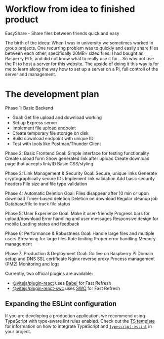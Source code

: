 # Workflow from idea to finished product

EasyShare - Share files between friends quick and easy

The birth of the ideea: When I was in university we sometimes worked in group projects. One recurring problem was to quickly and easily share files between each other, specifically 20MB+ sized files. 
I had bought an Rasperry Pi 5, and did not know what to really use it for...
So why not use the Pi to host a server for this website. The upside of doing it this way is for me to learn along the way how to set up a server on a Pi, full controll of the server and management. 

# The development plan

Phase 1: Basic Backend
- Goal: Get file upload and download working
- Set up Express server
- Implement file upload endpoint
- Create temporary file storage on disk
- Build download endpoint with unique ID
- Test with tools like Postman/Thunder Client

Phase 2: Basic Frontend 
Goal: Simple interface for testing functionality
Create upload form
Show generated link after upload
Create download page that accepts link/ID
Basic CSS/styling

Phase 3: Link Management & Security
Goal: Secure, unique links
Generate cryptographically secure IDs
Implement link validation
Add basic security headers
File size and file type validation

Phase 4: Automatic Deletion
Goal: Files disappear after 10 min or upon download
Timer-based deletion
Deletion on download
Regular cleanup job
Database/file to track file status

Phase 5: User Experience
Goal: Make it user-friendly
Progress bars for upload/download
Error handling and user messages
Responsive design for mobile
Loading states and feedback

Phase 6: Performance & Robustness
Goal: Handle large files and multiple users
Streaming for large files
Rate limiting
Proper error handling
Memory management

Phase 7: Production & Deployment
Goal: Go live on Raspberry Pi
Domain setup and DNS
SSL certificate
Nginx reverse proxy
Process management (PM2)
Monitoring and logs




Currently, two official plugins are available:

- [@vitejs/plugin-react](https://github.com/vitejs/vite-plugin-react/blob/main/packages/plugin-react) uses [Babel](https://babeljs.io/) for Fast Refresh
- [@vitejs/plugin-react-swc](https://github.com/vitejs/vite-plugin-react/blob/main/packages/plugin-react-swc) uses [SWC](https://swc.rs/) for Fast Refresh

## Expanding the ESLint configuration

If you are developing a production application, we recommend using TypeScript with type-aware lint rules enabled. Check out the [TS template](https://github.com/vitejs/vite/tree/main/packages/create-vite/template-react-ts) for information on how to integrate TypeScript and [`typescript-eslint`](https://typescript-eslint.io) in your project.
